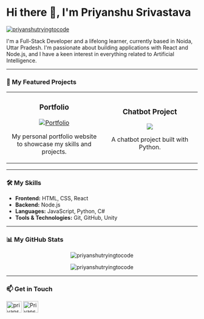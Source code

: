 # Hi there 👋, I'm Priyanshu Srivastava

<p align="left">
  <a href="https://github.com/priyanshutryingtocode">
    <img src="https://komarev.com/ghpvc/?username=priyanshutryingtocode&label=Profile%20views&color=0e75b6&style=flat" alt="priyanshutryingtocode" />
  </a>
</p>

I'm a Full-Stack Developer and a lifelong learner, currently based in Noida, Uttar Pradesh. I'm passionate about building applications with React and Node.js, and I have a keen interest in everything related to Artificial Intelligence.

---

### 🚀 My Featured Projects

<table>
  <tr>
    <td width="50%">
      <h3 align="center">Portfolio</h3>
      <div align="center">
        <a href="https://github.com/priyanshutryingtocode/Portfolio" target="_blank">
          <img src="https://via.placeholder.com/400x250.png/000000/FFFFFF?text=Portfolio" alt="Portfolio"/>
        </a>
        <p>
          <a href="https://github.com/priyanshutryingtocode/Portfolio" target="_blank">
          </a>
        </p>
        <p>My personal portfolio website to showcase my skills and projects.</p>
      </div>
    </td>
    <td width="50%">
      <h3 align="center">Chatbot Project</h3>
      <div align="center">
        <a href="https://github.com/priyanshutryingtocode/ChatbotProject" target="_blank">
        </a>
        <p>
          <a href="https://github.com/priyanshutryingtocode/ChatbotProject" target="_blank">
            <img src="https://img.shields.io/badge/CODE-ff9?style=for-the-badge&logo=github&logoColor=black">
          </a>
        </p>
        <p>A chatbot project built with Python.</p>
      </div>
    </td>
  </tr>
</table>

---

### 🛠️ My Skills

- **Frontend:** HTML, CSS, React
- **Backend:** Node.js
- **Languages:** JavaScript, Python, C#
- **Tools & Technologies:** Git, GitHub, Unity

---

### 📊 My GitHub Stats

<p align="center">
  <img src="https://github-readme-stats.vercel.app/api?username=priyanshutryingtocode&show_icons=true&locale=en&theme=tokyonight" alt="priyanshutryingtocode" />
</p>
<p align="center">
  <img src="https://github-readme-stats.vercel.app/api/top-langs?username=priyanshutryingtocode&show_icons=true&locale=en&layout=compact&theme=tokyonight" alt="priyanshutryingtocode" />
</p>

---

### 📫 Get in Touch

<p align="left">
<a href="https://linkedin.com/in/priyanshu-srivastava-523783290" target="blank"><img align="center" src="https://raw.githubusercontent.com/rahuldkjain/github-profile-readme-generator/master/src/images/icons/Social/linked-in-alt.svg" alt="priyanshu-srivastava-523783290" height="30" width="40" /></a>
<a href="https://leetcode.com/u/Priyanshu7011" target="blank"><img align="center" src="https://raw.githubusercontent.com/rahuldkjain/github-profile-readme-generator/master/src/images/icons/Social/leet-code.svg" alt="Priyanshu7011" height="30" width="40" /></a>
</p>
